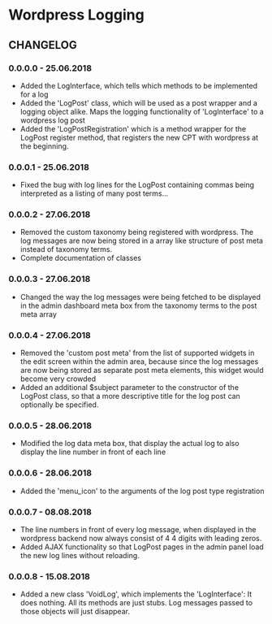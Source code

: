# Wordpress Logging

## CHANGELOG

### 0.0.0.0 - 25.06.2018

- Added the LogInterface, which tells which methods to be implemented for a log
- Added the 'LogPost' class, which will be used as a post wrapper and a logging object alike.
Maps the logging functionality of 'LogInterface' to a wordpress log post
- Added the 'LogPostRegistration' which is a method wrapper for the LogPost register method, 
that registers the new CPT with wordpress at the beginning.

### 0.0.0.1 - 25.06.2018 

- Fixed the bug with log lines for the LogPost containing commas being interpreted as a listing 
of many post terms...

### 0.0.0.2 - 27.06.2018

- Removed the custom taxonomy being registered with wordpress. The log messages are now being stored in a 
array like structure of post meta instead of taxonomy terms.
- Complete documentation of classes

### 0.0.0.3 - 27.06.2018

- Changed the way the log messages were being fetched to be displayed in the admin dashboard meta box from the 
taxonomy terms to the post meta array

### 0.0.0.4 - 27.06.2018

- Removed the 'custom post meta' from the list of supported widgets in the edit screen within the admin 
area, because since the log messages are now being stored as separate post meta elements, this widget would 
become very crowded
- Added an additional $subject parameter to the constructor of the LogPost class, so that a more descriptive 
title for the log post can optionally be specified.

### 0.0.0.5 - 28.06.2018

- Modified the log data meta box, that display the actual log to also display the line number in front of each line

### 0.0.0.6 - 28.06.2018

- Added the 'menu_icon' to the arguments of the log post type registration 

### 0.0.0.7 - 08.08.2018

- The line numbers in front of every log message, when displayed in the wordpress backend now always consist of 4 
4 digits with leading zeros.
- Added AJAX functionality so that LogPost pages in the admin panel load the new log lines without reloading.

### 0.0.0.8 - 15.08.2018

- Added a new class 'VoidLog', which implements the 'LogInterface': It does nothing. All its methods are just 
stubs. Log messages passed to those objects will just disappear.